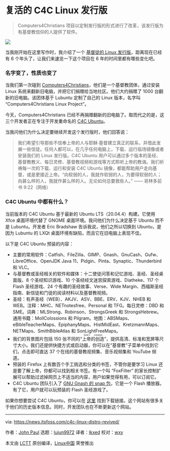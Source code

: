 [#]: subject: "The C4C Linux Distro Rises from the Grave"
[#]: via: "https://news.itsfoss.com/c4c-linux-distro-revived/"
[#]: author: "John Paul https://news.itsfoss.com/author/john/"
[#]: collector: "lujun9972"
[#]: translator: "lkxed"
[#]: reviewer: "wxy"
[#]: publisher: "wxy"
[#]: url: "https://linux.cn/article-14377-1.html"

复活的 C4C Linux 发行版
======

> Computers4Christians 项目以定制发行版的形式进行了改革，该发行版为有基督教信仰的人提供了软件。

![](https://i0.wp.com/news.itsfoss.com/wp-content/uploads/2022/03/c4c-disto-rises-from-the-grave.png?w=1200&ssl=1)

当我刚开始在这里写作时，我介绍了一个 [基督徒的 Linux 发行版][1]，距离现在已经有 6 个年头了，让我们来速览一下这个项目在 6 年的时间里都有哪些变化吧。

### 名字变了，性质也变了

当我们第一次碰到 [Computers4Christians][2]，他们是一个基督教团体，通过安装 Linux 系统来翻新旧电脑，并把它们捐赠给当地社区。他们大约捐赠了 1000 台翻新的旧电脑。该团体基于 Lubuntu 定制了自己的 Linux 版本，名字叫 “Computers4Christians Linux Project”。

今天，Computers4Christians 已经不再捐赠翻新的旧电脑了。取而代之的是，这三个开发者正在专注于开发重命名的 [C4C Ubuntu][3]。

当我问他们为什么决定要继续开发这个发行版时，他们回答说：

> 我们希望引导那些不信奉上帝的人与耶稣·基督建立真正的联系，并借此发展一些信徒。任何人都可以，在几乎任何电脑上，下载、运行临场镜像或者安装我们的 Linux 发行版。C4C Ubuntu 用户可以通过多个版本的圣经、基督教教义、每日灵修、基督教视频和游戏等方式聆听上帝的教诲。我们祈祷每一次的下载、运行和安装 C4C Ubuntu 镜像，都能帮助用户走向基督，或是更接近上帝。“向软弱的人，我就作软弱的人，为要得软弱的人；向甚么样的人，我就作甚么样的人。无论如何总要救些人。” —— 哥林多前书 9:22（网络）

### C4C Ubuntu 中都有什么？

当前版本的 C4C Ubuntu 基于最新的 Ubuntu LTS（20.04.4）构建。它使用 Xfce 桌面环境代替了 GNOME 桌面环境。我问他们为什么决定基于 Ubuntu 而不是 Lubuntu。开发者 Eric Bradshaw 告诉我说，他们之所以切换到 Ubuntu，是因为 Lubuntu 的 LXQt 桌面环境有缺陷，而且它在旧电脑上表现不佳。

以下是 C4C Ubuntu 预装的内容：

  * 主要的常用软件：Catfish、FileZilla、GIMP、Gnash、GnuCash、Gufw、LibreOffice、OpenJDK Java 11、Pidgin、Pinta、Synaptic、Thunderbird 和 VLC。
  * 与基督教或圣经相关的软件和媒体：十二使徒问答和记忆游戏、圣经、圣经桌面版、8 个圣经知识游戏、10 个圣经经文迷宫探索游戏、Diatheke、117 个 Flash 圣经游戏、24 个有趣的圣经故事、Verse、Wide Margin、西福斯圣经指南、新信徒和门徒的阅读材料以及基督教视频。
  * 圣经：有声圣经（WEB）、AKJV、ASV、BBE、ERV、KJV、NHEB 和 WEB。注释：MHC、NETnotesfree、Personal 和 TFG。每日灵修：DBD 和 SME。词典：MLStrong、Robinson、StrongsGreek 和 StrongsHebrew。通用书籍：MollColossions 和 Pilgram。地图：ABSMaps、eBibleTeacherMaps、EpiphanyMaps、HistMidEast、KretzmannMaps、NETMaps、SmithBibleAtlas 和 SonLightFreeMaps。
  * 我们的背景图片包括 150 张不同的“<ruby>上帝的创造<rt>God's creation</rt></ruby>”，提供高清、标准和宽屏等尺寸大小。我们还提供快捷方式或启动器，你可以在“基督教”子菜单中找到它们，点击即可直达 37 个在线的基督教视频集、音乐视频集和 YouTube 频道。
  * 预装的 Firefox 上有数百个手工挑选和分类的书签，不管你是要学习 Linux 还是要了解上帝，你都可以找到相关书签。有一个叫 “FoxFilter” 的家长控制扩展可以帮助过滤掉网页上不适当的内容，用户如果觉得有用，可以订阅它。
  * C4C Ubuntu 团队引入了 [GNU Gnash 的 snap 包][4]，它是一个 Flash 播放器。有了它，用户就可以玩预装的 Flash 圣经游戏了。

如果你想要尝试 C4C Ubuntu，你可以在 [这里][5] 找到下载链接。这个网站有很多关于他们的历史版本信息。同时，开发团队也在不断更新这个网站。

--------------------------------------------------------------------------------

via: https://news.itsfoss.com/c4c-linux-distro-revived/

作者：[John Paul][a]
选题：[lujun9972][b]
译者：[lkxed](https://github.com/lkxed)
校对：[wxy](https://github.com/wxy)

本文由 [LCTT](https://github.com/LCTT/TranslateProject) 原创编译，[Linux中国](https://linux.cn/) 荣誉推出

[a]: https://news.itsfoss.com/author/john/
[b]: https://github.com/lujun9972
[1]: https://itsfoss.com/computers-christians-linux/
[2]: https://computers4christians.org/
[3]: https://computers4christians.org/C4C.html
[4]: https://snapcraft.io/gnash-raymii
[5]: https://computers4christians.org/Download.html
